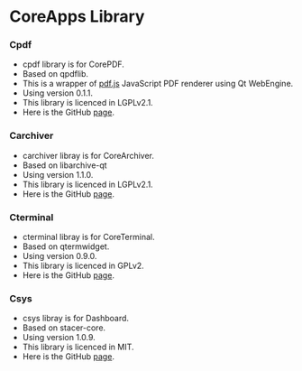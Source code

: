 # CoreApps Library


### Cpdf
* cpdf library is for CorePDF.
* Based on qpdflib.
* This is a wrapper of [pdf.js](https://mozilla.github.io/pdf.js) JavaScript PDF renderer using Qt WebEngine.
* Using version 0.1.1.
* This library is licenced in LGPLv2.1.
* Here is the GitHub [page](https://github.com/Archie3d/qpdf).

### Carchiver
* carchiver libray is for CoreArchiver.
* Based on libarchive-qt
* Using version 1.1.0.
* This library is licenced in LGPLv2.1.
* Here is the GitHub [page](https://github.com/marcusbritanicus/libarchive-qt).

### Cterminal
* cterminal libray is for CoreTerminal.
* Based on qtermwidget.
* Using version 0.9.0.
* This library is licenced in GPLv2.
* Here is the GitHub [page](https://github.com/lxqt/qtermwidget).

### Csys
* csys libray is for Dashboard.
* Based on stacer-core.
* Using version 1.0.9.
* This library is licenced in MIT.
* Here is the GitHub [page](https://github.com/oguzhaninan/Stacer/tree/native/stacer-core).
